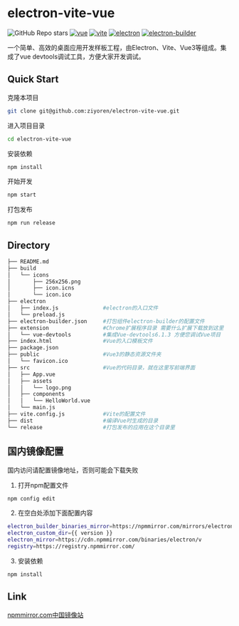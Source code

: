 # electron-vite-vue

![GitHub Repo stars](https://img.shields.io/github/stars/ziyoren/electron-vite-vue)
[![vue](https://img.shields.io/badge/vue-2.6.14-brightgreen.svg)](https://github.com/vuejs/vue-next)
[![vite](https://img.shields.io/badge/vite-2.8.6-brightgreen.svg)](https://github.com/vitejs/vite)
[![electron](https://img.shields.io/badge/electron-17.2.0-brightgreen.svg)](https://github.com/electron/electron)
[![electron-builder](https://img.shields.io/badge/electronBuilder-22.14.13-brightgreen.svg)](https://github.com/electron-userland/electron-builder)




一个简单、高效的桌面应用开发样板工程，由Electron、Vite、Vue3等组成。集成了vue devtools调试工具，方便大家开发调试。

## Quick Start
克隆本项目
```sh
git clone git@github.com:ziyoren/electron-vite-vue.git
```

进入项目目录
```sh
cd electron-vite-vue
```

安装依赖
```sh
npm install
```

开始开发
```sh 
npm start
```

打包发布
```sh
npm run release
```

## Directory
```sh
├── README.md
├── build
│   └── icons
│       ├── 256x256.png
│       ├── icon.icns
│       └── icon.ico
├── electron
│   ├── index.js              #electron的入口文件
│   └── preload.js
├── electron-builder.json     #打包组件electron-builder的配置文件
├── extension                 #Chrome扩展程序目录 需要什么扩展下载放到这里
│   └── vue-devtools          #集成Vue-devtools6.1.3 方便您调试Vue项目
├── index.html                #Vue的入口模板文件
├── package.json
├── public                    #Vue3的静态资源文件夹
│   └── favicon.ico
├── src                       #Vue的代码目录，就在这里写前端界面
│   ├── App.vue
│   ├── assets
│   │   └── logo.png
│   ├── components
│   │   └── HelloWorld.vue
│   └── main.js
├── vite.config.js            #Vite的配置文件
├── dist                      #编译Vue时生成的目录
└── release                   #打包发布的应用在这个目录里

```


## 国内镜像配置

国内访问请配置镜像地址，否则可能会下载失败

1. 打开npm配置文件
```sh
npm config edit
```

2. 在空白处添加下面配置内容
```sh
electron_builder_binaries_mirror=https://npmmirror.com/mirrors/electron-builder-binaries/
electron_custom_dir={{ version }}
electron_mirror=https://cdn.npmmirror.com/binaries/electron/v
registry=https://registry.npmmirror.com/
```

3. 安装依赖
```sh
npm install
```

## Link

[npmmirror.com中国镜像站](https://npmmirror.com/)